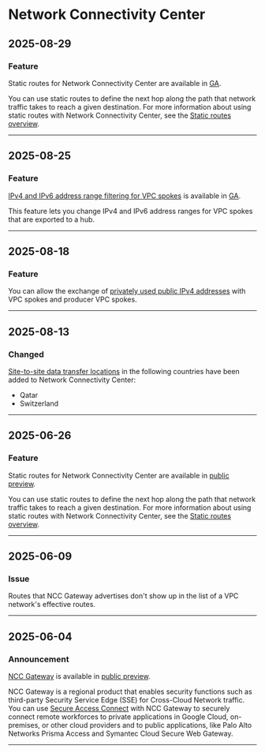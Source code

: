 # Network Connectivity Center

## 2025-08-29

### Feature

Static routes for Network Connectivity Center are available in [GA](https://cloud.google.com/products#product-launch-stages).

You can use static routes to define the next hop along the path that network traffic takes to reach a given destination. For more information about using static routes with Network Connectivity Center, see the
[Static routes overview](https://cloud.google.com/network-connectivity/docs/network-connectivity-center/concepts/static-routes-overview).

---
## 2025-08-25

### Feature

[IPv4 and IPv6 address range filtering for VPC spokes](https://cloud.google.com/network-connectivity/docs/network-connectivity-center/how-to/working-with-hubs-spokes#update-spoke-ipv4) is available in [GA](https://cloud.google.com/products#product-launch-stages).

This feature lets you change IPv4 and IPv6 address ranges for VPC spokes that are exported to a hub.

---
## 2025-08-18

### Feature

You can allow the exchange of
[privately used public IPv4 addresses](https://cloud.google.com/network-connectivity/docs/network-connectivity-center/concepts/vpc-spokes-overview#privately-used-public-ip-addresses) with
VPC spokes and producer VPC spokes.

---
## 2025-08-13

### Changed

[Site-to-site data transfer locations](https://cloud.google.com/network-connectivity/docs/network-connectivity-center/concepts/locations) in the following countries have been added to Network Connectivity Center:

* Qatar
* Switzerland

---
## 2025-06-26

### Feature

Static routes for Network Connectivity Center are available in [public preview](https://cloud.google.com/products#product-launch-stages).

You can use static routes to define the next hop along the path that network traffic takes to reach a given destination. For more information about using static routes with Network Connectivity Center, see the
[Static routes overview](https://cloud.google.com/network-connectivity/docs/network-connectivity-center/concepts/static-routes-overview).

---
## 2025-06-09

### Issue

Routes that NCC Gateway advertises don't show up in the list of a VPC network's effective routes.

---
## 2025-06-04

### Announcement

[NCC Gateway](https://cloud.google.com/network-connectivity/docs/network-connectivity-center/concepts/ncc-gateway-overview) is available in [public preview](https://cloud.google.com/products#product-launch-stages).

NCC Gateway is a regional product that enables security functions such as third-party Security Service Edge (SSE) for Cross-Cloud Network traffic. You can use [Secure Access Connect](https://cloud.google.com/secure-access-connect/docs/overview) with NCC Gateway to securely connect remote workforces to private applications in Google Cloud, on-premises, or other cloud providers and to public applications, like Palo Alto Networks Prisma Access and Symantec Cloud Secure Web Gateway.

---
